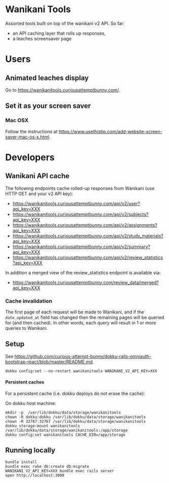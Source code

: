 # Wanikani Tools

Assorted tools built on top of the wanikani v2 API. So far:

* an API caching layer that rolls up responses,
* a leaches screensaver page

# Users

## Animated leaches display

Go to https://wanikanitools.curiousattemptbunny.com/.

## Set it as your screen saver

### Mac OSX

Follow the instructions at https://www.usethistip.com/add-website-screen-saver-mac-os-x.html.

# Developers

## Wanikani API cache

The following endpoints cache rolled-up responses from Wanikani (use HTTP GET and your v2 API key):

* https://wanikanitools.curiousattemptbunny.com/api/v2/user?api_key=XXX
* https://wanikanitools.curiousattemptbunny.com/api/v2/subjects?api_key=XXX
* https://wanikanitools.curiousattemptbunny.com/api/v2/assignments?api_key=XXX
* https://wanikanitools.curiousattemptbunny.com/api/v2/study_materials?api_key=XXX
* https://wanikanitools.curiousattemptbunny.com/api/v2/summary?api_key=XXX
* https://wanikanitools.curiousattemptbunny.com/api/v2/review_statistics?api_key=XXX

In addition a merged view of the review_statistics endpoint is available via:

* https://wanikanitools.curiousattemptbunny.com/review_data/merged?api_key=XXX

### Cache invalidation

The first page of each request will be made to Wanikani, and if the `date_updated_at` field has changed then the remaining pages will be queried for (and then cached). In other words, each query will result in 1 or more queries to Wanikani.

## Setup

See https://github.com/curious-attempt-bunny/dokku-rails-omniauth-bootstrap-react/blob/master/README.md.

    dokku config:set --no-restart wanikanitools WANIKANI_V2_API_KEY=XXX

#### Persistent caches

For a persistent cache (i.e. dokku deploys do not erase the cache):

On dokku host machine:

    mkdir -p  /var/lib/dokku/data/storage/wanikanitools
    chown -R dokku:dokku /var/lib/dokku/data/storage/wanikanitools
    chown -R 32767:32767 /var/lib/dokku/data/storage/wanikanitools
    dokku storage:mount wanikanitools /var/lib/dokku/data/storage/wanikanitools:/app/storage
    dokku config:set wanikanitools CACHE_DIR=/app/storage

## Running locally

    bundle install
    bundle exec rake db:create db:migrate
    WANIKANI_V2_API_KEY=XXX bundle exec rails server
    open http://localhost:3000
